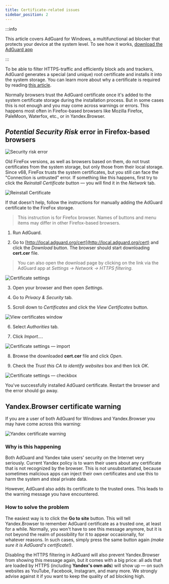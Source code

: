```yaml
---
title: Certificate-related issues
sidebar_position: 2
---
```


:::info

This article covers AdGuard for Windows, a multifunctional ad blocker that protects your device at the system level. To see how it works, [download the AdGuard app](https://adguard.com/download.html?auto=true)

:::

To be able to filter HTTPS-traffic and efficiently block ads and trackers, AdGuard generates a special (and unique) root certificate and installs it into the system storage. You can learn more about why a certificate is required by reading [this article](/general/https-filtering/what-is-https-filtering).

Normally browsers trust the AdGuard certificate once it's added to the system certificate storage during the installation process. But in some cases this is not enough and you may come across warnings or errors. This happens most often in Firefox-based browsers like Mozilla Firefox, PaleMoon, Waterfox, etc., or in Yandex.Browser.

## *Potential Security Risk* error in Firefox-based browsers

![Security risk error](https://cdn.adtidy.org/public/Adguard/kb/en/certificate/cert_error_en.png)

Old FireFox versions, as well as browsers based on them, do not trust certificates from the system storage, but only those from their local storage. Since v68, FireFox trusts the system certificates, but you still can face the "Connection is untrusted" error. If something like this happens, first try to click the *Reinstall Certificate* button — you will find it in the *Network* tab.

![Reinstall Certificate](https://cdn.adtidy.org/content/kb/ad_blocker/windows/solving-problems/reinstall.jpg)

If that doesn't help, follow the instructions for manually adding the AdGuard certificate to the FireFox storage.
> This instruction is for Firefox browser. Names of buttons and menu items may differ in other Firefox-based browsers.

1) Run AdGuard.

2) Go to [http://local.adguard.org/cert](http://local.adguard.org/cert) and click the *Download* button. The browser should start downloading **cert.cer** file.
> You can also open the download page by clicking on the link via the AdGuard app at *Settings → Network → HTTPS filtering*.

![Certificate settings](https://cdn.adtidy.org/content/kb/ad_blocker/windows/solving-problems/link.jpeg)

3) Open your browser and then open *Settings*.

4) Go to *Privacy & Security* tab.

5) Scroll down to *Certificates* and click the *View Certificates* button.

![View certificates window](https://cdn.adtidy.org/content/kb/ad_blocker/windows/solving-problems/import1.jpeg)

6) Select *Authorities* tab.

7) Click *Import...*.

![Certificate settings — import](https://cdn.adtidy.org/content/kb/ad_blocker/windows/solving-problems/import2.jpeg)

8) Browse the downloaded **cert.cer** file and click *Open*.

9) Check the *Trust this CA to identify websites* box and then lick *OK*.

![Certificate settings — checkbox](https://cdn.adtidy.org/content/kb/ad_blocker/windows/solving-problems/cert_checkbox.jpg)

You've successfully installed AdGuard certificate. Restart the browser and the error should go away.

## Yandex.Browser certificate warning

If you are a user of both AdGuard for Windows and Yandex.Browser you may have come across this warning:

![Yandex certificate warning](https://cdn.adtidy.org/content/kb/ad_blocker/windows/solving-problems/yandex-cert.png)

### Why is this happening

Both AdGuard and Yandex take users' security on the Internet very seriously. Current Yandex policy is to warn their users about any certificate that is not recognized by the browser. This is not unsubstantiated, because sometimes malicious apps can inject their own certificates and use this to harm the system and steal private data.

However, AdGuard also adds its certificate to the trusted ones. This leads to the warning message you have encountered.

### How to solve the problem

The easiest way is to click the **Go to site** button. This will tell Yandex.Browser to remember AdGuard certificate as a trusted one, at least for a while. Normally, you won't have to see this message anymore, but it is not beyond the realm of possibility for it to appear occasionally, for whatever reasons. In such cases, simply press the same button again *(make sure it is AdGuard's certificate!)*.

Disabling the HTTPS filtering in AdGuard will also prevent Yandex.Browser from showing this message again, but it comes with a big price: all ads that are loaded by HTTPS (including **Yandex's own ads**) will show up — on such websites as YouTube, Facebook, Instagram, and many more. We strongly advise against it if you want to keep the quality of ad blocking high.
